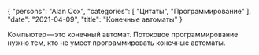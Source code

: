 {
   "persons": "Alan Cox",
   "categories": [
      "Цитаты",
      "Программирование"
   ],
   "date": "2021-04-09",
   "title": "Конечные автоматы"
}

Компьютер — это конечный автомат. Потоковое программирование нужно тем, кто не умеет программировать конечные автоматы.
